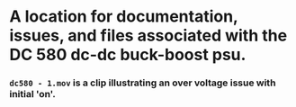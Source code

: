 # A location for documentation, issues, and files associated with the DC 580 dc-dc buck-boost psu.

### `dc580 - 1.mov` is a clip illustrating an over voltage issue with initial 'on'.